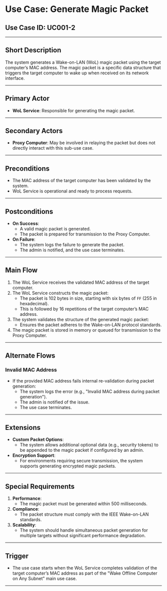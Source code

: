 # Use Case: Generate Magic Packet

## **Use Case ID**: UC001-2

---

## **Short Description**
The system generates a Wake-on-LAN (WoL) magic packet using the target computer’s MAC address. The magic packet is a specific data structure that triggers the target computer to wake up when received on its network interface.

---

## **Primary Actor**
- **WoL Service**: Responsible for generating the magic packet.

---

## **Secondary Actors**
- **Proxy Computer**: May be involved in relaying the packet but does not directly interact with this sub-use case.

---

## **Preconditions**
- The MAC address of the target computer has been validated by the system.
- WoL Service is operational and ready to process requests.

---

## **Postconditions**
- **On Success**:
  - A valid magic packet is generated.
  - The packet is prepared for transmission to the Proxy Computer.
- **On Failure**:
  - The system logs the failure to generate the packet.
  - The admin is notified, and the use case terminates.

---

## **Main Flow**
1. The WoL Service receives the validated MAC address of the target computer.
2. The WoL Service constructs the magic packet:
   - The packet is 102 bytes in size, starting with six bytes of `FF` (255 in hexadecimal).
   - This is followed by 16 repetitions of the target computer’s MAC address.
3. The system validates the structure of the generated magic packet:
   - Ensures the packet adheres to the Wake-on-LAN protocol standards.
4. The magic packet is stored in memory or queued for transmission to the Proxy Computer.

---

## **Alternate Flows**

### **Invalid MAC Address**
- If the provided MAC address fails internal re-validation during packet generation:
  - The system logs the error (e.g., "Invalid MAC address during packet generation").
  - The admin is notified of the issue.
  - The use case terminates.

---

## **Extensions**
- **Custom Packet Options**:
  - The system allows additional optional data (e.g., security tokens) to be appended to the magic packet if configured by an admin.
- **Encryption Support**:
  - For environments requiring secure transmission, the system supports generating encrypted magic packets.

---

## **Special Requirements**
1. **Performance**:
   - The magic packet must be generated within 500 milliseconds.
2. **Compliance**:
   - The packet structure must comply with the IEEE Wake-on-LAN standards.
3. **Scalability**:
   - The system should handle simultaneous packet generation for multiple targets without significant performance degradation.

---

## **Trigger**
- The use case starts when the WoL Service completes validation of the target computer’s MAC address as part of the "Wake Offline Computer on Any Subnet" main use case.

---
